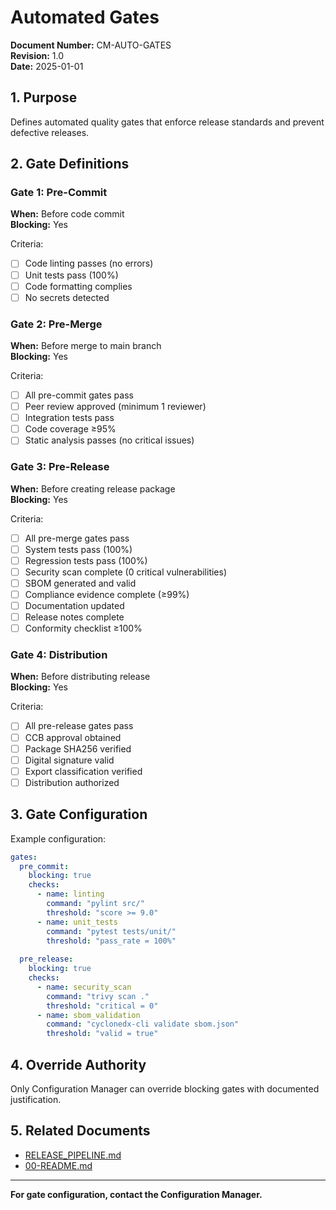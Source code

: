 # Automated Gates

**Document Number:** CM-AUTO-GATES  
**Revision:** 1.0  
**Date:** 2025-01-01

## 1. Purpose

Defines automated quality gates that enforce release standards and prevent defective releases.

## 2. Gate Definitions

### Gate 1: Pre-Commit
**When:** Before code commit  
**Blocking:** Yes

Criteria:
- [ ] Code linting passes (no errors)
- [ ] Unit tests pass (100%)
- [ ] Code formatting complies
- [ ] No secrets detected

### Gate 2: Pre-Merge
**When:** Before merge to main branch  
**Blocking:** Yes

Criteria:
- [ ] All pre-commit gates pass
- [ ] Peer review approved (minimum 1 reviewer)
- [ ] Integration tests pass
- [ ] Code coverage ≥95%
- [ ] Static analysis passes (no critical issues)

### Gate 3: Pre-Release
**When:** Before creating release package  
**Blocking:** Yes

Criteria:
- [ ] All pre-merge gates pass
- [ ] System tests pass (100%)
- [ ] Regression tests pass (100%)
- [ ] Security scan complete (0 critical vulnerabilities)
- [ ] SBOM generated and valid
- [ ] Compliance evidence complete (≥99%)
- [ ] Documentation updated
- [ ] Release notes complete
- [ ] Conformity checklist ≥100%

### Gate 4: Distribution
**When:** Before distributing release  
**Blocking:** Yes

Criteria:
- [ ] All pre-release gates pass
- [ ] CCB approval obtained
- [ ] Package SHA256 verified
- [ ] Digital signature valid
- [ ] Export classification verified
- [ ] Distribution authorized

## 3. Gate Configuration

Example configuration:
```yaml
gates:
  pre_commit:
    blocking: true
    checks:
      - name: linting
        command: "pylint src/"
        threshold: "score >= 9.0"
      - name: unit_tests
        command: "pytest tests/unit/"
        threshold: "pass_rate = 100%"
  
  pre_release:
    blocking: true
    checks:
      - name: security_scan
        command: "trivy scan ."
        threshold: "critical = 0"
      - name: sbom_validation
        command: "cyclonedx-cli validate sbom.json"
        threshold: "valid = true"
```

## 4. Override Authority

Only Configuration Manager can override blocking gates with documented justification.

## 5. Related Documents

- [RELEASE_PIPELINE.md](./RELEASE_PIPELINE.md)
- [00-README.md](./00-README.md)

---

**For gate configuration, contact the Configuration Manager.**
